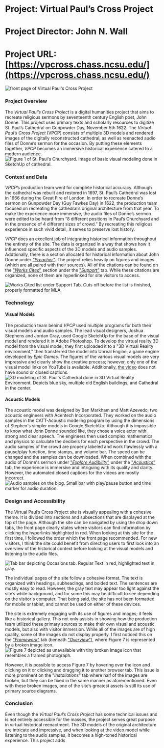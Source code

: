 # Project: Virtual Paul’s Cross Project
# Project Director: John N. Wall
# Project URL: [https://vpcross.chass.ncsu.edu/](https://vpcross.chass.ncsu.edu/)

![front page of Virtual Paul's Cross Project](https://user-images.githubusercontent.com/112140314/190704789-53a20b73-be33-49f2-a2ed-1b9f3a08cf7a.png)


### Project Overview
The *Virtual Paul’s Cross Project* is a digital humanities project that aims to recreate religious sermons by seventeenth century English poet, John Donne. This project uses primary texts and scholarly resources to digitize St. Paul’s Cathedral on Gunpowder Day, November 5th 1622. The *Virtual Paul’s Cross Project* (VPCP) consists of multiple 3D models and rendered images of the digitally reconstructed cathedral, as well as reenacted audio files of Donne’s sermon for the occasion. By putting these elements together, *VPCP* becomes an immersive historical experience catered to a modern audience. 
![Figure 1 of St. Paul's Churchyard. Image of basic visual modeling done in SketchUp of cathedral.](https://user-images.githubusercontent.com/112140314/190689768-ab3b19af-1605-46ff-ba81-3beff3dcf044.png)


### Context and Data
*VPCP*’s production team went for complete historical accuracy. Although the cathedral was rebuilt and restored in 1697, St. Paul’s Cathedral was lost in 1666 during the Great Fire of London. In order to recreate Donne’s sermon on Gunpowder Day (Guy Fawkes Day) in 1622, the production team focused on recreating the cathedral’s original architecture from that year. To make the experience more immersive, the audio files of Donne’s sermon were edited to be heard from “8 different positions in Paul’s Churchyard and in the presence of 4 different sizes of crowd.” By recreating this religious experience in such vivid detail, it serves to preserve lost history. 

*VPCP* does an excellent job of integrating historical information throughout the entirety of the site. The data is organized in a way that shows how it influenced specific aspects of the 3D models and audio samples. Addtionally, there is a section allocated for historical information about John Donne under [*"Preacher"*](https://vpcross.chass.ncsu.edu/john-donne-preaching/). The project relies heavily on figures and images (which are all paired with their sources). All of the citations can be found on the ["*Works Cited*"](https://vpcross.chass.ncsu.edu/support/works-cited/) section under the ["*Support*"](https://vpcross.chass.ncsu.edu/references/) tab. While these citations are organized, none of them are hyperlinked for site visitors to access.

![Works Cited list under Support Tab. Cuts off before the list is finished, properly formatted for MLA.](https://user-images.githubusercontent.com/112140314/190689212-736999e5-cb74-44aa-a22e-cbfa7968471f.png)


### Technology

#### Visual Models
The production team behind *VPCP* used multiple programs for both their visual models and audio samples. The lead visual designers, Joshua Stephens and Jordan Gray, used Google SketchUp for the base of the visual model and rendered it in Adobe Photoshop. To develop the virtual reality 3D model from the visual model, they first uploaded it to a "3D Virtual Reality environment," then transferred the model into Unreal Engine, a game engine developed by *Epic Games*. The figures of the various visual models are very impressive and clearly show the creative process; however, only one of the visual model links on YouTube is available. Additionally, [the video](https://www.youtube.com/watch?v=rdt0yCbvyHg) does not have sound or closed captions. 
![3D modeling of St. Paul's Cathedral done in 3D Virtual Reality Environment. Depicts blue sky, multiple old English buildings, and Cathedral in the center.](https://user-images.githubusercontent.com/112140314/190690565-eb94c099-e285-48d5-a13c-7bfea87d586a.png)


#### Acoustic Models
The acoustic model was designed by Ben Markham and Matt Azevedo, two acoustic engineers with Acentech Incorporated. They worked on the audio samples in the CATT-Acoustic modeling program by using the dimensions of Stephen's simpler models in Google SketchUp. Although it is impossible to know what John Donne sounded like, they chose a voice actor with strong and clear speech. The engineers then used complex mathematics and physics to calculate the decibels for each perspective in the crowd. The audio samples of the crowd are properly labeled and work flawlessly with a pause/play function, time stamps, and volume bar. The speed can be changed and the samples can be downloaded. When combined with the audio of Donne's sermon under ["*Explore Audibility*"](https://vpcross.chass.ncsu.edu/experience/) under the ["*Acoustics*"](https://vpcross.chass.ncsu.edu/listen/) tab, the experience is immersive and intriguing with its quality and clarity. However, the automated closed captions for the videos are mostly incorrect. 
![Audio samples on the blog. Small bar with play/pause button and time marker for audio duration.](https://user-images.githubusercontent.com/112140314/190690966-5e3ffb1d-6a07-4b43-8cd2-7a68be82b1f9.png)


### Design and Accessibility
The Virtual Paul’s Cross Project site is visually appealing with a cohesive theme. It is divided into sections and subsections that are displayed at the top of the page. Although the site can be navigated by using the drop down tabs, the front page clearly states where visitors can find information by clicking the hyperlinks highlighted in red. When looking at this site for the first time, I followed the order which the front page recommended. For new visitors, I think the site could benefit from directing users to first look into an overview of the historical context before looking at the visual models and listening to the audio files.

![Tab bar depicting Occasions tab. Regular Text in red, highlighted text in gray.](https://user-images.githubusercontent.com/112140314/190691811-591779e6-8904-45cf-a139-4d614d103935.png)

The individual pages of the site follow a cohesive format. The text is organized with headings, subheadings, and bolded text. The sentences are mostly easy to read. However, the gray text may appear too light against the site’s white background, and for some this may be difficult to see depending on the visitor's computer. That being said, the site has not been formatted for mobile or tablet, and cannot be used on either of these devices. 

The site is extremely engaging with its use of figures and images; it feels like a historical gallery. This not only assists in showing how the production team utilized these primary sources to make their own visual and acoustic models, but also with visitor immersion. While all of the images are of high quality, some of the images do not display properly. I first noticed this on the ["*Framework*"](https://vpcross.chass.ncsu.edu/framework/) tab (beneath ["*Overview*"](https://vpcross.chass.ncsu.edu/)), where Figure 7 is represented by a broken image icon. 
![Figure 7 depicted as unavailable with tiny broken image icon that resembles a framed photograph.](https://user-images.githubusercontent.com/112140314/190698267-93a51d6e-12c9-4d09-a587-880db0e9f557.png)

However, it is possible to access Figure 7 by hovering over the icon and clicking on it or clicking and dragging it to another browser tab. This issue is more prominent on the "*Installations*" tab where half of the images are broken, but they can be fixed in the same manner as aforementioned. Even with these broken images, one of the site’s greatest assets is still its use of primary source diagrams. 


### Conclusion
Even though the *Virtual Paul’s Cross Project* has some technical issues and is not entirely accessible for the masses, the project serves great purpose in virtual historical reenactment. The 3D models of the original architecture are intricate and impressive, and when looking at the video model while listening to the audio samples, it becomes a high-toned historical experience. This project adds  

